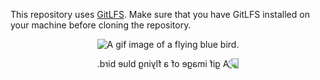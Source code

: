 This repository uses [GitLFS](https://git-lfs.github.com/). Make sure that you have GitLFS installed on your machine before cloning the repository.

<figure style="text-align: center;">
<img src="https://i.gifer.com/9Li5.gif" alt="A gif image of a flying blue bird.">
</figure>


<figure style="text-align: center; transform: scaleX(-1);">
<img src="https://i.gifer.com/9Li5.gif" alt="A gif image of a flying blue bird.">
</figure>
